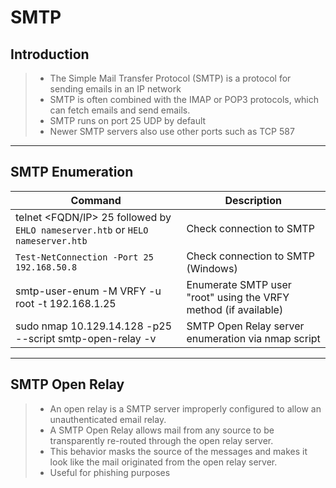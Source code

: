 # SMTP

## **Introduction**

> * The Simple Mail Transfer Protocol (SMTP) is a protocol for sending emails in an IP network
> * SMTP is often combined with the IMAP or POP3 protocols, which can fetch emails and send emails.
> * SMTP runs on port 25 UDP by default
> * Newer SMTP servers also use other ports such as TCP 587

***

## **SMTP Enumeration**

| Command                                                                         | Description                                                     |
| ------------------------------------------------------------------------------- | --------------------------------------------------------------- |
| telnet \<FQDN/IP> 25 followed by `EHLO nameserver.htb` or `HELO nameserver.htb` | Check connection to SMTP                                        |
| `Test-NetConnection -Port 25 192.168.50.8`                                      | Check connection to SMTP (Windows)                              |
| smtp-user-enum -M VRFY -u root -t 192.168.1.25                                  | Enumerate SMTP user "root" using the VRFY method (if available) |
| sudo nmap 10.129.14.128 -p25 --script smtp-open-relay -v                        | SMTP Open Relay server enumeration via nmap script              |

***

## **SMTP Open Relay**

> * An open relay is a SMTP server improperly configured to allow an unauthenticated email relay.
> * A SMTP Open Relay allows mail from any source to be transparently re-routed through the open relay server.
> * This behavior masks the source of the messages and makes it look like the mail originated from the open relay server.
> * Useful for phishing purposes
